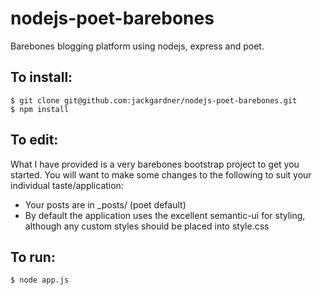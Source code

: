 nodejs-poet-barebones
=====================

Barebones blogging platform using nodejs, express and poet.

## To install:

    $ git clone git@github.com:jackgardner/nodejs-poet-barebones.git
    $ npm install
    
## To edit:

What I have provided is a very barebones bootstrap project to get you started.  You will want to make some changes to the following to suit your individual taste/application:

* Your posts are in _posts/ (poet default)
* By default the application uses the excellent semantic-ui for styling, although any custom styles should be placed into style.css


## To run:

    $ node app.js
